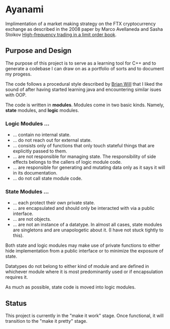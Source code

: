# Ayanami

Implimentation of a market making strategy on the FTX cryptocurrency exchange as described in the 2008 paper by Marco Avellaneda and Sasha Stoikov [High-frequency trading in a limit order book](https://www.math.nyu.edu/~avellane/HighFrequencyTrading.pdf).

## Purpose and Design

The purpose of this project is to serve as a learning tool for C++ and to generate a codebase I can draw on as a portfolio of sorts and to document my progess.

The code follows a procedural style described by [Brian Will](https://www.youtube.com/watch?v=0iyB0_qPvWk) that I liked the sound of after having started learning java and encountering similar isues with OOP.

The code is written in **modules**. Modules come in two basic kinds. Namely, **state** modules, and **logic** modules.

### Logic Modules ...
- ... contain no internal state.
- ... do not reach out for external state.
- ... consists only of functions that only touch stateful things that are explicitly passed to them.
- ... are not responsible for managing state. The responsibility of side effects belongs to the callers of logic module code.
- ... are responsible for generating and mutating data only as it says it will in its documentation.
- ... do not call state module code.

### State Modules ...
- ... each protect their own private state.
- ... are encapsulated and should only be interacted with via a public interface.
- ... are not objects.
- ... are not an instance of a datatype. In almost all cases, state modules are singletons and are unapologetic about it. (I have not stuck tightly to this).

Both state and logic modules may make use of private functions to either hide implementation from a public interface or to minimize the exposure of state.

Datatypes do not belong to either kind of module and are defined in whichever module where it is most predominantly used or if encapsulation requires it.

As much as possible, state code is moved into logic modules.

## Status
This project is currently in the "make it work" stage. Once functional, it will transition to the "make it pretty" stage.